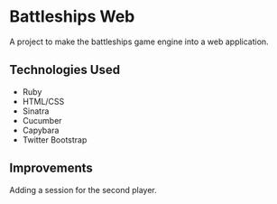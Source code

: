 # Battleships Web

A project to make the battleships game engine into a web application.

## Technologies Used

* Ruby
* HTML/CSS
* Sinatra
* Cucumber
* Capybara
* Twitter Bootstrap

## Improvements

Adding a session for the second player.